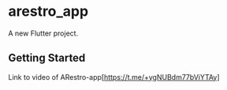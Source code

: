 # arestro_app

A new Flutter project.

## Getting Started

Link to video of ARestro-app[https://t.me/+ygNUBdm77bViYTAy]

